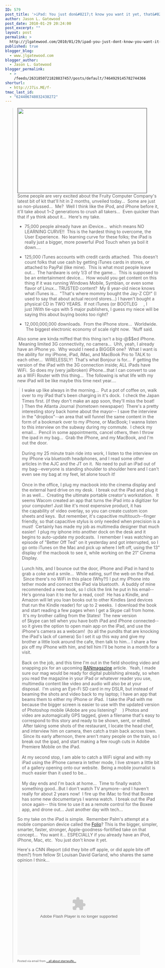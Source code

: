 ```yaml
---
ID: 579
post_title: '>iPad: You just don&#8217;t know you want it yet, that&#8217;s all&#8230;'
author: Jason L. Gatewood
post_date: 2010-01-29 20:24:00
post_excerpt: ""
layout: post
permalink: >
  http://jlgatewood.com/2010/01/29/ipad-you-just-dont-know-you-want-it-yet-thats-all/
published: true
blogger_blog:
  - www.jlgatewood.com
blogger_author:
  - Jason L. Gatewood
blogger_permalink:
  - >
    /feeds/2631850721828837457/posts/default/7464929145782744366
shorturl:
  - http://J7is.ME/f-
tmac_last_id:
  - "624406748032438272"
---
```

><div><img class="live_image" src="http://www.jlgatewood.com/wp-content/uploads/2010/10/apple-creation-0415-rm-eng.jpg" border="1" height="275" alt="" width="420" /><div>Some people are very excited about the Fruity Computer Company&#39;s latest bit of kit that&#39;ll hit in 2 months, unveiled today...  Some are just so non-plussed...  Me?  Well I think like the iPod, and iPhone before it, it&#39;ll take about 1~2 generations to crush all takers...  Even quicker than that if ya think about it...  Here&#39;s my take. <p /><div><ul><li>75,000 people already have an iDevice...  which means NO LEARNING CURVE!!  This is the hardest thing to overcome, the User Experience.  No learning curve for these folks; the iPad is really just a bigger, more powerful iPod Touch when ya boil it down....</li> </ul><ul><li>125,000 iTunes accounts with credit cards attached.  This doesn&#39;t count folks that use cash by getting iTunes cards in stores, or attached to PayPal (like mine).  This is what most people leave out...  The hardware is only 1/3 of the game...  This is supposed to be an entertainment device...  How would you get content on this thing if it was running Windows Mobile, Symbian, or even some flavor of Linux... TRUSTED content?  My 8 year-old niece knows what iTunes is...  "That&#39;s where mommy bought the Jay-Z CD!" (I used to say that about actual record stores...) I haven&#39;t bought a physical CD in TWO YEARS.  If not iTunes (or BOOTLEG <img src="http://posterous.com/getfile/files.posterous.com/starrwulfe/KUoie7eBAf0tmonQlsEaFZV1drQMJuobmg9cpwXilSva1MTrquT3k6N5vOgI/329.gif" width="12" height="12" /> , I just )With tie-ups with 5 major publishers, I guess my niece will be saying this about buying books too right?  </li> </ul><ul><li>12,000,000,000 downloads.  From the iPhone store...  Worldwide.  The biggest electronic economy of scale right now.  &#39;Nuff said.</li></ul></div><div>Also some are kinda miffed that this thing isn&#39;t a big-@$$ed iPhone.  Meaning limited 3G connectivity, no camera...  Uhh, yeah, I already have an iPhone yo.  Why would I need a BIGGER one?  What I want is the ability for my iPhone, iPad, iMac, and MacBook Pro to TALK to each other...  WIRELESSLY!  That&#39;s what Bonjour is for...  F getting the version of the iPad with the 3G connection inside; ALL iPads have WiFi.  So does my (very jailbroken) iPhone...that I can convert to use as a WiFi Router with this thing...  The following is what life with my new iPad will be like maybe this time next year....</div> <p /><blockquote style="margin-top: 0px; margin-right: 0px; margin-bottom: 0px; margin-left: 0.8ex; border-left-width: 1px; border-left-color: rgb(204, 204, 204); border-left-style: solid; padding-left: 1ex;"> I wake up like always in the morning...  Put a pot of coffee on, walk over to my iPad that&#39;s been charging in it&#39;s dock.  I check the Japan Times first. (if they don&#39;t make an app soon, they&#39;ll miss the boat!<img src="http://posterous.com/getfile/files.posterous.com/starrwulfe/ZzHi5WifNVN3UtlrVFDybBlR6Hx1k2VqjFIrni4DqkwTfhPoiwgD15YjcBgr/347.gif" width="15" height="15" /> ) Then the Atlanta Journal (hometown newspaper)  There&#39;s a pretty interesting story back home about the mayor-- I save the interview in the "dropbox"--an area that will funnel the same content in the form of a bookmark over to my iPhone, or MacBook; I wanna listen to this interview on the subway during my commute.  I check my email...  Pencil in some appointments, cancel others, then I throw the ipad in my bag...  Grab the iPhone, and my MacBook, and I&#39;m out the door.</blockquote> <blockquote style="margin-top: 0px; margin-right: 0px; margin-bottom: 0px; margin-left: 0.8ex; border-left-width: 1px; border-left-color: rgb(204, 204, 204); border-left-style: solid; padding-left: 1ex;"> <br /></blockquote><blockquote style="margin-top: 0px; margin-right: 0px; margin-bottom: 0px; margin-left: 0.8ex; border-left-width: 1px; border-left-color: rgb(204, 204, 204); border-left-style: solid; padding-left: 1ex;"> During my 25 minute train ride into work, I listen to the interview on my iPhone via bluetooth headphones, and I read some other articles in the AJC and the JT on it.  No need to pull an iPad out of my bag--everyone is standing shoulder to shoulder here and I can&#39;t even see my bag at my feet, let alone touch it!</blockquote> <blockquote style="margin-top: 0px; margin-right: 0px; margin-bottom: 0px; margin-left: 0.8ex; border-left-width: 1px; border-left-color: rgb(204, 204, 204); border-left-style: solid; padding-left: 1ex;"> <br /></blockquote><blockquote style="margin-top: 0px; margin-right: 0px; margin-bottom: 0px; margin-left: 0.8ex; border-left-width: 1px; border-left-color: rgb(204, 204, 204); border-left-style: solid; padding-left: 1ex;"> Once in the office, I plug my macbook into the cinema display and the external hard drive on my desk.  I break out the iPad and plug it in as well...  Creating the ultimate portable creator&#39;s workstation.   It seems Wacom created an app that turns the iPad into a digitizer for your computer! Just like it&#39;s most expensive product, it has the capability of video overlay, so you can create custom icon sheets and keys.  But remember, it&#39;s capacitive multitouch--finger friendly, so that capacitive stylus is only needed when precision is a must!  Certainly has made my job as multimedia designer that much easier!  I plug my iphone into another dock on the desk and it begins to auto-update my podcasts.  I remember I was watching an episode of "Better Off Ted" on it yesterday and got interrupted, so I go onto iTunes on the Mac and pick up where I left off, using the 13" display of the macbook to see it, while working on the 21" Cinema Display.  </blockquote> <blockquote style="margin-top: 0px; margin-right: 0px; margin-bottom: 0px; margin-left: 0.8ex; border-left-width: 1px; border-left-color: rgb(204, 204, 204); border-left-style: solid; padding-left: 1ex;"> <br /></blockquote><blockquote style="margin-top: 0px; margin-right: 0px; margin-bottom: 0px; margin-left: 0.8ex; border-left-width: 1px; border-left-color: rgb(204, 204, 204); border-left-style: solid; padding-left: 1ex;"> Lunch hits, and I bounce out the door, iPhone and iPad in hand to grab a coke and a smile...  While eating, surf the web on the iPad.  Since there&#39;s no WiFi in this place (Why?!) I put my iPhone into tether mode and connect the iPad via bluetooth.  A buddy of mine recommended a new book, so I click the link he put in his email-- He&#39;s gonna loan it to me for a read, cool!  He has a Kindle, and Amazon will let you loan books out to other Kindles (and devices that run the Kindle reader) for up to 2 weeks.  I download the book and start reading a few pages when I get a Skype call from home.  It&#39;s my brother calling from the States!  The new version of Skype can tell when you have both iPad and iPhone connected-- so it gives the option to open main app on the iPad, and use the iPhone&#39;s camera as a webcam!  (to all the pundits that are knocking the iPad&#39;s lack of camera) So I set it up this way and give my brother a little look around the cafe, then talk to him... I share a few pix off my iPhone with him, and tell him I&#39;ll be home in a month for a visit.</blockquote> <blockquote style="margin-top: 0px; margin-right: 0px; margin-bottom: 0px; margin-left: 0.8ex; border-left-width: 1px; border-left-color: rgb(204, 204, 204); border-left-style: solid; padding-left: 1ex;"> <br /></blockquote><blockquote style="margin-top: 0px; margin-right: 0px; margin-bottom: 0px; margin-left: 0.8ex; border-left-width: 1px; border-left-color: rgb(204, 204, 204); border-left-style: solid; padding-left: 1ex;"> Back on the job, and this time I&#39;m out in the field shooting video and snapping pix for an upcoming <a href="http://www.ranmagazine.com">RANmagazine</a> article.  Yeah, I made sure our mag would be ready for digital publishing already, so when you read the magazine in your iPad or whatever reader you use, multimedia content like video and audio will also be at your disposal.  I&#39;m using an Eye-Fi SD card in my DSLR, but instead of beaming the shots and video back to my laptop; I have an app that beams them to either my iPhone or iPad.  I take the iPad with me because the bigger screen is easier to use with the updated version of Photoshop mobile (Adobe are you listening?<img src="http://posterous.com/getfile/files.posterous.com/starrwulfe/Run4Kbxf7UuUBLTKlWJIzEjYLXUgJdCIMxyHVWs1SW0KUhI34Rq2vphzHJW6/328.gif" width="15" height="15" /> ) Photos and video are automagically GPS tagged, given a filename that&#39;s easy to correspond to this story and ready to be shown, sent, or edited.  After taking some shots of the restaurant, I locate the head chef, and interview him on camera, then catch a train back across town.  Since its early afternoon, there aren&#39;t many people on the train, so I break out the ipad, and start making a few rough cuts in Adobe Premiere Mobile on the iPad.  </blockquote> <blockquote style="margin-top: 0px; margin-right: 0px; margin-bottom: 0px; margin-left: 0.8ex; border-left-width: 1px; border-left-color: rgb(204, 204, 204); border-left-style: solid; padding-left: 1ex;"> <br /></blockquote><blockquote style="margin-top: 0px; margin-right: 0px; margin-bottom: 0px; margin-left: 0.8ex; border-left-width: 1px; border-left-color: rgb(204, 204, 204); border-left-style: solid; padding-left: 1ex;"> At my second stop, I am able to catch a WiFi signal and with my iPad using the iPhone camera in tether mode, I live stream a little bit of a gallery opening onto our website.  Being a mobile journalist is much easier than it used to be...</blockquote> <blockquote style="margin-top: 0px; margin-right: 0px; margin-bottom: 0px; margin-left: 0.8ex; border-left-width: 1px; border-left-color: rgb(204, 204, 204); border-left-style: solid; padding-left: 1ex;"> <br /></blockquote><blockquote style="margin-top: 0px; margin-right: 0px; margin-bottom: 0px; margin-left: 0.8ex; border-left-width: 1px; border-left-color: rgb(204, 204, 204); border-left-style: solid; padding-left: 1ex;"> My day ends and I&#39;m back at home...  Time to finally watch something good...But I don&#39;t watch TV anymore--and I haven&#39;t really for about 2 years now!  I fire up the iMac to find that Boxee has some new documentarys I wanna watch.  I break out the iPad once again-- this time to use it as a remote control for the Boxee app, and drone out... Just another day with tech...</blockquote> <p /><div>So my take on the iPad is simple.  Remember Palm&#39;s attempt at a mobile companion device called the <a href="http://video.google.com/videosearch?sourceid=chrome&q=palm+folio&um=1&ie=UTF-8&ei=_UJiS_zrDYeoswPW8LidAw&sa=X&oi=video_result_group&ct=title&resnum=4&ved=0CB0QqwQwAw#sourceid=chrome&um=1&ie=UTF-8&ei=_UJiS_zrDYeoswPW8LidAw&sa=X&oi=video_result_group&ct=title&resnum=4&ved=0CB0QqwQwAw&q=palm+foleo">Folio</a>? This is the bigger, simpler, smarter, faster, stronger, Apple-goodness-foritified take on that concept...  You want it... ESPECIALLY if you already have an iPod, iPhone, Mac, etc.  You just don&#39;t know it yet.  </div> <p /><div>Here&#39;s a CNN iReport (did they bite off apple, or did apple bite off them?) from fellow St Louisan David Garland, who shares the same opinion I think...  </div><div><object height="300" class width="400"><param name="allowfullscreen" value="true" /><param name="allowscriptaccess" value="always" /><param name="movie" value="http://www.ireport.com/themes/custom/resources/cvplayer/ireport_embed.swf?player=embed&configPath=http://www.ireport.com&playlistId=399763&contentId=399763/0&" /><param name="bgcolor" value="#FFFFFF" /><embed allowfullscreen="true" type="application/x-shockwave-flash" src="http://www.ireport.com/themes/custom/resources/cvplayer/ireport_embed.swf?player=embed&configPath=http://www.ireport.com&playlistId=399763&contentId=399763/0&" allowscriptaccess="always" height="300" width="400"></embed></object></div> <p /></div><p style="font-size: 9px;">  Posted via email from <a href="http://starrwulfe.info/ipad-you-just-dont-know-you-want-it-yet-thats">...all about starrwulfe...</a>  </p></div>